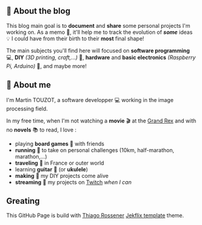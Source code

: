 ## :pushpin: About the blog

This blog main goal is to **document** and **share** some personal projects I'm working on. As a memo :memo:, it'll help me to track the evolution of **_some_** ideas :bulb: I could have from their birth to their __most__ final shape!<br>

The main subjects you'll find here will focused on **software programming** :computer:, **DIY** _(3D printing, craft,...)_ :construction:, **hardware** and **basic electronics** _(Raspberry Pi, Arduino)_ :electric_plug:, and maybe more!

## :bust_in_silhouette: About me

I'm Martin TOUZOT, a software developper :computer: working in the image processing field.

In my free time, when I'm not watching a **movie** :clapper: at the [Grand Rex](https://www.legrandrex.com/) and with no **novels** :books: to read, I love :
* playing **board games** :game_die: with friends
* **running** :runner: to take on personal challenges (10km, half-marathon, marathon,...)
* **traveling** :steam_locomotive: in France or outer world
* learning **guitar** :guitar: (or **ukulele**)
* **making** :construction_worker: my DIY projects come alive
* **streaming** :red_circle: my projects on [Twitch](https://twitch.tv/mt_mak3r) _when I can_

## Greating

This GitHub Page is build with [Thiago Rossener](https://github.com/thiagorossener) [Jekflix template](https://github.com/thiagorossener/jekflix-template) theme.
